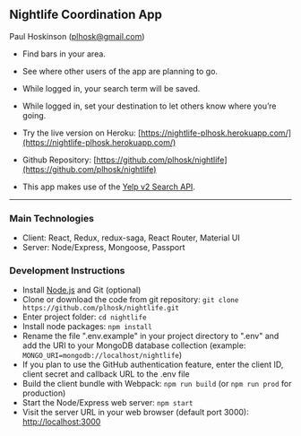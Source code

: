 ## Nightlife Coordination App
Paul Hoskinson (plhosk@gmail.com)

- Find bars in your area.
- See where other users of the app are planning to go.
- While logged in, your search term will be saved.
- While logged in, set your destination to let others know where you’re going.

- Try the live version on Heroku: [https://nightlife-plhosk.herokuapp.com/](https://nightlife-plhosk.herokuapp.com/)
- Github Repository: [https://github.com/plhosk/nightlife](https://github.com/plhosk/nightlife)
- This app makes use of the [Yelp v2 Search API](https://www.yelp.ca/developers).

---

### Main Technologies
- Client: React, Redux, redux-saga, React Router, Material UI
- Server: Node/Express, Mongoose, Passport

### Development Instructions
- Install [Node.js](https://nodejs.org/en/) and Git (optional)
- Clone or download the code from git repository: `git clone https://github.com/plhosk/nightlife.git`
- Enter project folder: `cd nightlife`
- Install node packages: `npm install`
- Rename the file ".env.example" in your project directory to ".env" and add the URI to your MongoDB database collection (example: `MONGO_URI=mongodb://localhost/nightlife`)
- If you plan to use the GitHub authentication feature, enter the client ID, client secret and callback URL to the .env file
- Build the client bundle with Webpack: `npm run build` (or `npm run prod` for production)
- Start the Node/Express web server: `npm start`
- Visit the server URL in your web browser (default port 3000): [http://localhost:3000](http://localhost:3000)
